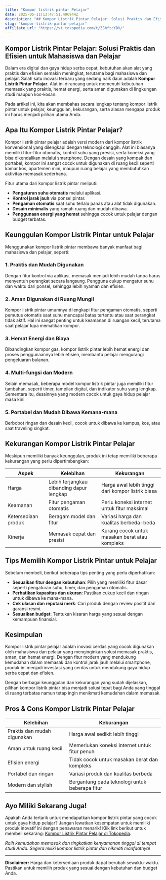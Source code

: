 ```yaml
---
title: "Kompor listrik pintar Pelajar"
date: 2025-05-11T13:47:51.496944Z
description: "## Kompor Listrik Pintar Pelajar: Solusi Praktis dan Efisien untuk Mahasiswa dan Pelajar..."
slug: "kompor-listrik-pintar-pelajar"
affiliate_url: "https://vt.tokopedia.com/t/ZShftcYDV/"
---
```

## Kompor Listrik Pintar Pelajar: Solusi Praktis dan Efisien untuk Mahasiswa dan Pelajar

Dalam era digital dan gaya hidup serba cepat, kebutuhan akan alat yang praktis dan efisien semakin meningkat, terutama bagi mahasiswa dan pelajar. Salah satu inovasi terbaru yang sedang naik daun adalah **Kompor Listrik Pintar Pelajar**. Alat ini dirancang untuk memenuhi kebutuhan memasak yang praktis, hemat energi, serta aman digunakan di lingkungan studi maupun kos-kosan.

Pada artikel ini, kita akan membahas secara lengkap tentang kompor listrik pintar untuk pelajar, keunggulan, kekurangan, serta alasan mengapa produk ini harus menjadi pilihan utama Anda.

## Apa Itu Kompor Listrik Pintar Pelajar?

Kompor listrik pintar pelajar adalah versi modern dari kompor listrik konvensional yang dilengkapi dengan teknologi canggih. Alat ini biasanya memiliki fitur-fitur otomatis, kontrol suhu yang presisi, serta koneksi yang bisa dikendalikan melalui smartphone. Dengan desain yang kompak dan portabel, kompor ini sangat cocok untuk digunakan di ruang kecil seperti kamar kos, apartemen mini, maupun ruang belajar yang membutuhkan aktivitas memasak sederhana.

Fitur utama dari kompor listrik pintar meliputi:

- **Pengaturan suhu otomatis** melalui aplikasi.
- **Kontrol jarak jauh** via ponsel pintar.
- **Pengaman otomatis** saat suhu terlalu panas atau alat tidak digunakan.
- **Desain minimalis** yang ramah ruang dan mudah dibawa.
- **Penggunaan energi yang hemat** sehingga cocok untuk pelajar dengan budget terbatas.

## Keunggulan Kompor Listrik Pintar untuk Pelajar

Menggunakan kompor listrik pintar membawa banyak manfaat bagi mahasiswa dan pelajar, seperti:

### 1. Praktis dan Mudah Digunakan

Dengan fitur kontrol via aplikasi, memasak menjadi lebih mudah tanpa harus menyentuh perangkat secara langsung. Pengguna cukup mengatur suhu dan waktu dari ponsel, sehingga lebih nyaman dan efisien.

### 2. Aman Digunakan di Ruang Mungil

Kompor listrik pintar umumnya dilengkapi fitur pengaman otomatis, seperti pemutus otomatis saat suhu mencapai batas tertentu atau saat perangkat tidak aktif. Hal ini sangat penting untuk keamanan di ruangan kecil, terutama saat pelajar lupa mematikan kompor.

### 3. Hemat Energi dan Biaya

Dibandingkan kompor gas, kompor listrik pintar lebih hemat energi dan proses penggunaannya lebih efisien, membantu pelajar mengurangi pengeluaran bulanan.

### 4. Multi-fungsi dan Modern

Selain memasak, beberapa model kompor listrik pintar juga memiliki fitur tambahan, seperti timer, tampilan digital, dan indikator suhu yang lengkap. Sementara itu, desainnya yang modern cocok untuk gaya hidup pelajar masa kini.

### 5. Portabel dan Mudah Dibawa Kemana-mana

Berbobot ringan dan desain kecil, cocok untuk dibawa ke kampus, kos, atau saat traveling singkat.

## Kekurangan Kompor Listrik Pintar Pelajar

Meskipun memiliki banyak keunggulan, produk ini tetap memiliki beberapa kekurangan yang perlu dipertimbangkan:

| Aspek | Kelebihan | Kekurangan |
|---------|------------------------|------------------------------|
| Harga | Lebih terjangkau dibanding dapur lengkap | Harga awal lebih tinggi dari kompor listrik biasa |
| Keamanan | Fitur pengaman otomatis | Perlu koneksi internet untuk fitur maksimal |
| Ketersediaan produk | Beragam model dan fitur | Variasi harga dan kualitas berbeda-beda |
| Kinerja | Memasak cepat dan presisi | Kurang cocok untuk masakan berat atau kompleks |

## Tips Memilih Kompor Listrik Pintar untuk Pelajar

Sebelum membeli, berikut beberapa tips penting yang perlu diperhatikan:

- **Sesuaikan fitur dengan kebutuhan**: Pilih yang memiliki fitur dasar seperti pengaturan suhu, timer, dan pengaman otomatis.
- **Perhatikan kapasitas dan ukuran**: Pastikan cukup kecil dan ringan untuk dibawa ke mana-mana.
- **Cek ulasan dan reputasi merk**: Cari produk dengan review positif dan garansi resmi.
- **Sesuaikan budget**: Tentukan kisaran harga yang sesuai dengan kemampuan finansial.

## Kesimpulan

Kompor listrik pintar pelajar adalah inovasi cerdas yang cocok digunakan oleh mahasiswa dan pelajar yang menginginkan solusi memasak praktis, aman, dan hemat energi. Dengan fitur modern yang mendukung kemudahan dalam memasak dan kontrol jarak jauh melalui smartphone, produk ini menjadi investasi yang cerdas untuk mendukung gaya hidup serba cepat dan efisien.

Dengan berbagai keunggulan dan kekurangan yang sudah dijelaskan, pilihan kompor listrik pintar bisa menjadi solusi tepat bagi Anda yang tinggal di ruang terbatas namun tetap ingin menikmati kemudahan dalam memasak.

## Pros & Cons Kompor Listrik Pintar Pelajar

| Kelebihan | Kekurangan |
|--------------|--------------|
| Praktis dan mudah digunakan | Harga awal sedikit lebih tinggi |
| Aman untuk ruang kecil | Memerlukan koneksi internet untuk fitur penuh |
| Efisien energi | Tidak cocok untuk masakan berat dan kompleks |
| Portabel dan ringan | Variasi produk dan kualitas berbeda |
| Modern dan stylish | Bergantung pada teknologi untuk beberapa fitur |

## Ayo Miliki Sekarang Juga!

Apakah Anda tertarik untuk mendapatkan kompor listrik pintar yang cocok untuk gaya hidup pelajar? Jangan lewatkan kesempatan untuk memiliki produk inovatif ini dengan penawaran menarik! Klik link berikut untuk membeli sekarang: [Kompor Listrik Pintar Pelajar di Tokopedia](https://vt.tokopedia.com/t/ZShftcYDV/).

*Raih kemudahan memasak dan tingkatkan kenyamanan tinggal di tempat studi Anda. Segera miliki kompor listrik pintar dan nikmati manfaatnya!*

---

**Disclaimer:** Harga dan ketersediaan produk dapat berubah sewaktu-waktu. Pastikan untuk memilih produk yang sesuai dengan kebutuhan dan budget Anda.